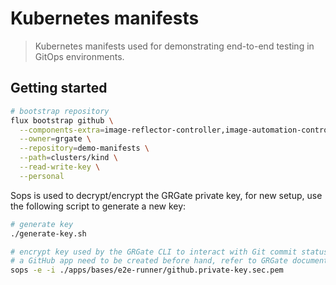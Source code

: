 Kubernetes manifests 
====================

> Kubernetes manifests used for demonstrating end-to-end testing in GitOps
> environments.

## Getting started

```bash
# bootstrap repository
flux bootstrap github \
  --components-extra=image-reflector-controller,image-automation-controller \
  --owner=grgate \
  --repository=demo-manifests \
  --path=clusters/kind \
  --read-write-key \
  --personal
```

Sops is used to decrypt/encrypt the GRGate private key, for new setup, use the
following script to generate a new key:
```bash
# generate key
./generate-key.sh

# encrypt key used by the GRGate CLI to interact with Git commit status 
# a GitHub app need to be created before hand, refer to GRGate documentation
sops -e -i ./apps/bases/e2e-runner/github.private-key.sec.pem
```
